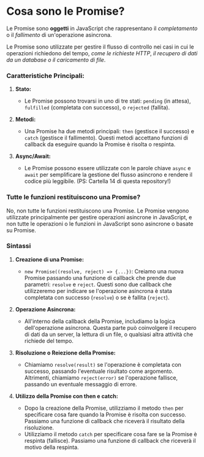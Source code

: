 
# Cosa sono le Promise?

Le Promise sono **oggetti** in JavaScript che rappresentano il *completamento* o il *fallimento* di un'operazione asincrona. 

Le Promise sono utilizzate per gestire il flusso di controllo nei casi in cui le operazioni richiedono del tempo, *come le richieste HTTP*, *il recupero di dati da un database o il caricamento di file*.

### Caratteristiche Principali:

1.  **Stato:**
    
    -   Le Promise possono trovarsi in uno di tre stati: `pending` (in attesa), `fulfilled` (completata con successo), o `rejected` (fallita).
2.  **Metodi:**
    
    -   Una Promise ha due metodi principali: `then` (gestisce il successo) e `catch` (gestisce il fallimento). Questi metodi accettano funzioni di callback da eseguire quando la Promise è risolta o respinta.
3.  **Async/Await:**
    
    -   Le Promise possono essere utilizzate con le parole chiave `async` e `await` per semplificare la gestione del flusso asincrono e rendere il codice più leggibile. (PS: Cartella 14 di questa repository!)


### Tutte le funzioni restituiscono una Promise? 
No, non tutte le funzioni restituiscono una Promise. Le Promise vengono utilizzate principalmente per gestire operazioni asincrone in JavaScript, e non tutte le operazioni o le funzioni in JavaScript sono asincrone o basate su Promise.

### Sintassi
1.  **Creazione di una Promise:**
    
    -   `new Promise((resolve, reject) => {...})`: Creiamo una nuova Promise passando una funzione di callback che prende due parametri: `resolve` e `reject`. Questi sono due callback che utilizzeremo per indicare se l'operazione asincrona è stata completata con successo (`resolve`) o se è fallita (`reject`).
2.  **Operazione Asincrona:**
    
    -   All'interno della callback della Promise, includiamo la logica dell'operazione asincrona. Questa parte può coinvolgere il recupero di dati da un server, la lettura di un file, o qualsiasi altra attività che richiede del tempo.
3.  **Risoluzione o Reiezione della Promise:**
    
    -   Chiamiamo `resolve(result)` se l'operazione è completata con successo, passando l'eventuale risultato come argomento. Altrimenti, chiamiamo `reject(error)` se l'operazione fallisce, passando un eventuale messaggio di errore.
4.  **Utilizzo della Promise con then e catch:**
    
    -   Dopo la creazione della Promise, utilizziamo il metodo `then` per specificare cosa fare quando la Promise è risolta con successo. Passiamo una funzione di callback che riceverà il risultato della risoluzione.
    -   Utilizziamo il metodo `catch` per specificare cosa fare se la Promise è respinta (fallisce). Passiamo una funzione di callback che riceverà il motivo della respinta.


